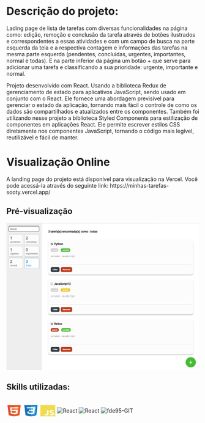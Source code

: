 <h1>Descrição do projeto:</h1>
Lading page de lista de tarefas com diversas funcionalidades na página como: edição, remoção e conclusão da tarefa através de botões ilustrados e correspondentes a essas atividades e com um campo de busca na parte esquerda da tela e a respectiva contagem e informações das tarefas na mesma parte esquerda (pendentes, concluídas, urgentes, importantes, normal e todas). E na parte inferior da página um botão + que serve para adicionar uma tarefa e classificando a sua prioridade: urgente, importante e normal.


Projeto desenvolvido com React. Usando a biblioteca Redux de gerenciamento de estado para aplicativos JavaScript, sendo usado em conjunto com o React. Ele fornece uma abordagem previsível para gerenciar o estado da aplicação, tornando mais fácil o controle de como os dados são compartilhados e atualizados entre os componentes.
Também foi utilizando nesse projeto a biblioteca Styled Components para estilização de componentes em aplicações React. Ele permite escrever estilos CSS diretamente nos componentes JavaScript, tornando o código mais legível, reutilizável e fácil de manter.

<h1>Visualização Online</h1>
A landing page do projeto está disponível para visualização na Vercel. Você pode acessá-la através do seguinte link:
https://minhas-tarefas-sooty.vercel.app/

<h2>
    Pré-visualização
 </h2>

<img src="./src/images/Captura.JPG" atl="capa projeto">

## Skills utilizadas:
<div style="display: inline_block"><br>
  <img align="center" alt="HTML" height="30" width="40" src="https://raw.githubusercontent.com/devicons/devicon/master/icons/html5/html5-original.svg">
  <img align="center" alt="CSS" height="30" width="40" src="https://raw.githubusercontent.com/devicons/devicon/master/icons/css3/css3-original.svg">
  <img align="center" alt="Js" height="30" width="40" src="https://raw.githubusercontent.com/devicons/devicon/master/icons/javascript/javascript-plain.svg">
  <img align="center" alt="React" height="35" width="40" src="https://upload.wikimedia.org/wikipedia/commons/thumb/a/a7/React-icon.svg/512px-React-icon.svg.png?20220125121207">
   <img align="center" alt="React" height="40" width="40" src="https://cdn.icon-icons.com/icons2/2107/PNG/512/file_type_typescript_official_icon_130107.png">
  <img align="center" alt="fde95-GIT" height="30" width="40" src="https://cdn.jsdelivr.net/gh/devicons/devicon/icons/git/git-original.svg">
